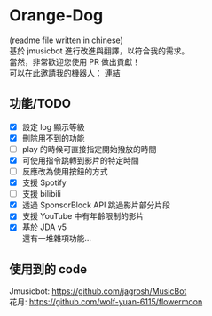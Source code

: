 # Orange-Dog

(readme file written in chinese)  
基於 jmusicbot 進行改進與翻譯，以符合我的需求。   
當然，非常歡迎您使用 PR 做出貢獻！  
可以在此邀請我的機器人： [連結](https://bot.maoyue.lol)

## 功能/TODO

- [x] 設定 log 顯示等級
- [x] 刪除用不到的功能
- [ ] play 的時候可直接指定開始撥放的時間
- [x] 可使用指令跳轉到影片的特定時間
- [ ] 反應改為使用按鈕的方式
- [x] 支援 Spotify
- [ ] 支援 bilibili
- [x] 透過 SponsorBlock API 跳過影片部分片段
- [x] 支援 YouTube 中有年齡限制的影片
- [x] 基於 JDA v5  
  還有一堆雜項功能...

## 使用到的 code

Jmusicbot: https://github.com/jagrosh/MusicBot  
花月: https://github.com/wolf-yuan-6115/flowermoon  
